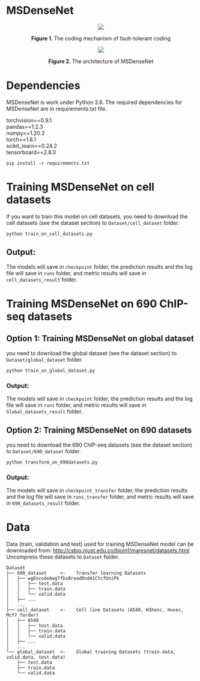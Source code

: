# MSDenseNet

<div align=center>
<img src="https://github.com/yinyh-1997/MSDenseNet/blob/main/msdensenet/figs/tfc.png"/>
<p align="center"><b>Figure 1. </b>The coding mechanism of fault-tolerant coding</p>
</div>

<div align=center>
<img src="https://github.com/yinyh-1997/MSDenseNet/blob/main/msdensenet/figs/msdensenet.png"/>
<p align="center"><b>Figure 2. </b>The architecture of MSDenseNet</p>
</div>


# Dependencies

MSDenseNet is work under Python 3.8.
The required dependencies for MSDenseNet are in requirements.txt file.

torchvision==0.9.1  
pandas==1.2.3  
numpy==1.20.2           
torch==1.8.1  
scikit_learn==0.24.2  
tensorboard==2.8.0  
```
pip install -r requirements.txt
```

# Training MSDenseNet on cell datasets

If you want to train this model on cell datasets, you need to download the cell datasets (see the dataset section) to `Dataset/cell_dataset` folder.

```
python train_on_cell_datasets.py
```
## Output:

The models will save in `checkpoint` folder, the prediction results and the log file will save in `runs` folder, and metric results will save in `cell_datasets_result` folder.


# Training MSDenseNet on 690 ChIP-seq datasets

## Option 1: Training MSDenseNet on global dataset
you need to download the global dataset (see the dataset section) to `Dataset/global_dataset` folder.
```
python train_on_global_dataset.py
```
### Output:
The models will save in `checkpoint` folder, the prediction results and the log file will save in `runs` folder, and metric results will save in `Global_datasets_result` folder.

## Option 2: Training MSDenseNet on 690 datasets
you need to download the 690 ChIP-seq datasets (see the dataset section) to `Dataset/690_dataset` folder.
```
python transform_on_690datasets.py
```
### Output:
The models will save in `checkpoint_transfer` folder, the prediction results and the log file will save in `runs_transfer` folder, and metric results will save in `690_datasets_result` folder.


# Data
Data (train, validation and test) used for training MSDenseNet model can be downloaded from:
http://csbio.njust.edu.cn/bioinf/maresnet/datasets.html
Uncompress these datasets to `Dataset` folder.
```
Dataset
├── 690_dataset     <-    Transfer learning Datasets
│	├── wgEncodeAwgTfbsBroadDnd41CtcfUniPk
│	│	├── test.data
│	│	├── train.data
│	│	└── valid.data
│	├── ...
│	...
├── cell_dataset    <-    Cell line Datasets (A549, H1hesc, Huvec, Mcf7 forder)
│	├── A549
│	│	├── test.data
│	│	├── train.data
│	│	└── valid.data
│	├── ...
│	...
└── global_dataset  <-    Global training Datasets (train.data, valid.data, test.data)
    ├── test.data
    ├── train.data
    └── valid.data
```
